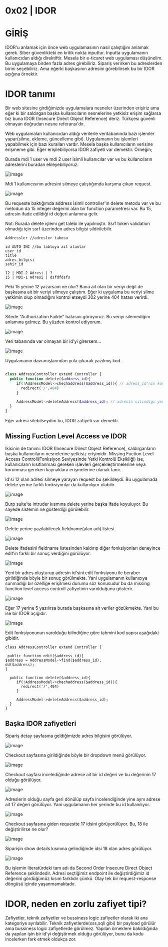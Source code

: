 # 0x02 | IDOR 

# **GİRİŞ**

IDOR'u anlamak için önce web uygulamasının nasıl çalıştığını anlamak gerek. Siber güvenlikteki en kritik nokta inputtur. Inputta uygulamanın kullanıcıdan aldığı direktiftir.
Mesela bir e-ticaret web uygulaması düşünelim. Bu uygulamaya birden fazla adres girebiliriz. Sipariş verirken bu adreslerden birini seçebiliriz. Ama eğerki başkasının adresini 
görebilirsek bu bir IDOR açığına örnektir.

# **IDOR tanımı**

Bir web sitesine girdiğimizde uygulamalara nesneler üzerinden erişiriz ama eğer ki bir saldırgan başka kullanıcıların nesnelerine yetkisiz erişim sağlarsa biz buna IDOR (Insecure Direct Object Reference) deriz. Türkçesi güvenli olmayan doğrudan nesne referansı'dır.

Web uygulamaları kullanıcıdan aldığı verilerle veritabanında bazı işlemler yapar(silme, ekleme, güncelleme gibi). Uygulamanın bu işlemleri yapabilmek için bazı kuralları vardır.
Mesela başka kullanıcıların verisine erişmeme gibi. Eğer erişilebiliyorsa IDOR zafiyeti var demektir.
Örneğin;

Burada mdi 1 user ve mdi 2 user isimli kullanıcılar var ve bu kullancıların adreslerini buradan ekleyebiliyoruz.

![image](https://github.com/user-attachments/assets/7966f014-721c-45c6-9b6e-ef6001cd1eed)

Mdi 1 kullanıcısının adresini silmeye çalıştığımda karşıma çıkan request. 

![image](https://github.com/user-attachments/assets/aa1e65e8-34e0-4b92-b250-75be87edf6a2)

Bu requeste baktığımda address isimli controller'ın delete metodu var ve bu metodun da 15 integer
değerini alan bir function parametresi var. Bu 15, adresin ifade edildiği id değeri anlamına gelir.

Not: Burada delete işlemi get talebi ile yapılmıştır. Ssrf token validation olmadığı için ssrf üzerinden adres bilgisi sildirilebilir.

```
Addressler //adresler tabosu

id AUTO INC //bu tabloya ait alanlar
user_id
title
adres_bilgisi
sehir_id

12 | MDI-2 Adresi | ?
15 | MDI-1 Adresi | dsfdfdsfs
```

Peki 15 yerine 12 yazarsam ne olur? Bana ait olan bir veriyi değil de başkasına ait bir veriyi silmeye çalıştım. Eğer ki uygulama bu veriyi silme yetkimin olup olmadığını
kontrol etseydi 302 yerine 404 hatası verirdi.

![image](https://github.com/user-attachments/assets/b5fef8fd-4cdd-4457-8bdf-b24b6634be13)

Sitede "Authorization Failde" hatasını görüyoruz. Bu veriyi silemediğim anlamına gelmez. Bu yüzden kontrol ediyorum.

![image](https://github.com/user-attachments/assets/27cac7ab-0097-45f7-84b1-f6be73185789)

Veri tabanında var olmayan bir id'yi girersem...

![image](https://github.com/user-attachments/assets/5f476a44-92e1-4c3d-895a-14e359539fd5)

Uygulamanın davranışlarından yola çıkarak yazılmış kod.

```php

class AddressController extend Controller {
  public function delete($address_id){
     if(!AddressModel->chechaddress($address_id)){ // adress_id'nin kontrolünün yapıldığı yer. eğer böyle bir id yoksa 404 hatası verecek.
       redirect('/',404)
     }

     AddressModel->deleteAddress($address_id); // adresin silindiği yer
  }
}
```

Eğer adresi silebilseydim bu, IDOR zafiyeti var demekti.

## **Missing Fuction Level Access ve IDOR**

İkisinin de tanımı:
IDOR (Insecure Direct Object Reference), saldırganların başka kullanıcıların nesnelerine yetkisiz erişimidir. Missing Fuction Level Access Controll(Fonksiyon Seviyesinde Yetki Kontrolü Eksikliği) ise, kullanıcıların kısıtlanması gereken işlevleri gerçekleştirmelerine veya korunması gereken kaynaklara erişmelerine olanak tanır. 

Id'si 12 olan adresi silmeye yarayan request bu şekildeydi. Bu uygulamada delete yerine farklı fonksiyonlar da kullanılıyor olabilir.

![image](https://github.com/user-attachments/assets/d13b0355-21b7-478c-9510-2ba56adc1438)

Burp suite'te intruder kısmına delete yerine başka ifade koyuluyor. Bu sayede sistemin ne gösterdiği görülebilir. 

![image](https://github.com/user-attachments/assets/76b5b09e-ce05-4538-ab07-f35e3b4b2c9d)

Delete yerine yazılabilecek fieldname(alan adı) listesi.

![image](https://github.com/user-attachments/assets/f916c1c3-5999-4c1d-997d-48f9879c1854)

Delete ifadesini fieldname listesinden kaldırıp diğer fonksiyonları deneyince edit'in farklı bir sonuç verdiğini görülüyor.

![image](https://github.com/user-attachments/assets/0a88e7c5-4b02-4ef3-bf92-53531316b9bc)

Yeni bir adres oluşturup adresin id'sini edit fonksiyonu ile beraber girildiğinde böyle bir sonuç görülmekte. Yani uygulamanın kullanıcıya sunmadığı bir özelliğe erişilmesi durumu söz konusudur bu da missing function level access controll zafiyetinin varolduğunu gösterir.

![image](https://github.com/user-attachments/assets/381feac7-53bd-460a-9a43-f2dbb7309819)

Eğer 17 yerine 5 yazılırsa burada başkasına ait veriler gözükmekte. Yani bu ise bir IDOR açığıdır.

![image](https://github.com/user-attachments/assets/20ec76bc-bcc5-4cbb-b66b-70a679c22fda)

Edit fonksiyonunun varolduğu bilindiğine göre tahmini kod yapısı aşağıdaki gibidir.

```
class AddressController extend Controller {

 public function edit($address_id){
$address = AddressModel->find($address_id);
dd($address);
}

  public function delete($address_id){
     if(!AddressModel->chechaddress($address_id)){
       redirect('/',404)
     }

     AddressModel->deleteAddress($address_id);
  }
}
```

## **Başka IDOR zafiyetleri**

Sipariş detay sayfasına geldiğimizde adres bilgisini görülüyor.

![image](https://github.com/user-attachments/assets/bea66f0a-53ca-41e4-8a3c-164324758108)

Checkout sayfasına girildiğinde böyle bir dropdown menü görülüyor.

![image](https://github.com/user-attachments/assets/d0d9a978-e62b-4de4-8a73-7e5fa337b54b)

Checkout sayfası incelediğinde adrese ait bir id değeri ve bu değerinin 17 olduğu görülüyor.

![image](https://github.com/user-attachments/assets/a5dbe226-f6cc-4e7d-823a-1d0674a196ba)

Adreslerin olduğu sayfa geri dönülüp sayfa incelendiğinde yine aynı adrese ait 17 değeri görülüyor. Yani uygulamanın her yerinde bu id kullanılıyor.

![image](https://github.com/user-attachments/assets/637c5c63-37af-45dc-b2be-db25897b0ca6)

Checkout sayfasına giden requestte 17 idsini görüyorülüyor. Bu, 18 ile değiştirilirse ne olur?

![image](https://github.com/user-attachments/assets/62729e4f-2eeb-4cd5-a2fe-232091327a33)

Siparişin show details kısmına gelindiğinde idsi 18 olan adres görülüyor.

![image](https://github.com/user-attachments/assets/94dd03c5-1dfd-4f58-b5db-93cdf40c03c7)

Bu işlemin literatürdeki tam adı da Second Order Insecure Direct Object Reference şeklindedir. Adresi seçtiğimiz endpoint ile değiştirdiğimiz id değerini gördüğümüz kısım farklıdır çünkü. Olay tek bir request-response döngüsü içinde yaşanmamaktadır.

# **IDOR, neden en zorlu zafiyet tipi?**

Zafiyetler, teknik zafiyetler ve bussiness logic zafiyetler olarak iki ana kategoriye ayrılabilir. Teknik zafiyetlerde(xss,sqli gibi) bir payload görülür ama bussiness logic zafiyetlerde görülmez. Yapılan örneklere bakıldığında da yapılan işin bir id'yi değiştirmek olduğu görülüyor, bunu da kodu incelerken fark etmek oldukça zor.  


